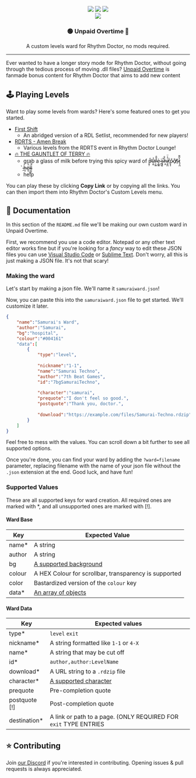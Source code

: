 <div align="center">
    <img src="https://img.shields.io/github/contributors/NoahTheNerd/unpaid-overtime"> <img src="https://img.shields.io/github/stars/noahthenerd/unpaid-overtime">
    <img src="https://img.shields.io/badge/PRs%3F-welcome-sgreen"><br/>
    <img src="./assets/images/loop.gif">
    <h3>🟢 Unpaid Overtime 🔴</h3>
    <p>A custom levels ward for Rhythm Doctor, no mods required.</p>
</div>
<hr>

Ever wanted to have a longer story mode for Rhythm Doctor, without going through the tedious process of moving .dll files? [Unpaid Overtime](https://NoahTheNerd.github.io/unpaid-overtime) is fanmade bonus content for Rhythm Doctor that aims to add new content

## 🕹 Playing Levels
Want to play some levels from wards? Here's some featured ones to get you started.

- [First Shift](https://NoahTheNerd.github.io/unpaid-overtime?ward=firstshift)
    - An abridged version of a RDL Setlist, recommended for new players!  
- [RDRTS - Amen Break](https://NoahTheNerd.github.io/unpaid-overtime?ward=rdrts/amenbreak)
    - Various levels from the RDRTS event in Rhythm Doctor Lounge!
- [🔥 THE GAUNTLET OF TERRY 🔥]()
    - grab a glass of milk before trying this spicy ward of p̶̛͈̦͋ữ̶͕̺̽r̴̠̝̻̐͂̐e̶̠̻̳͑ ̴͍̰͉̍s̶͙͙̙̚h̶͔̼̑̐i̷̧̼̪̓͗̈ṭ̸̄p̴̞̞̐ơ̸̹̐š̵̤ţ̷̦̪̽̅͌ ̵̼̀h̶̞̜̓ë̶͈̩́̏̔l̷͉̰͚̇l̴̗͔͒͂
    - help

You can play these by clicking **Copy Link** or by copying all the links. You can then import them into Rhythm Doctor's Custom Levels menu.

## 📃 Documentation
In this section of the `README.md` file we'll be making our own custom ward in Unpaid Overtime. 

First, we recommend you use a code editor. Notepad or any other text editor works fine but if you're looking for a *fancy* way to edit these JSON files you can use [Visual Studio Code](https://code.visualstudio.com/) or [Sublime Text](https://www.sublimetext.com/). Don't worry, all this is just making a JSON file. It's not that scary!

### Making the ward
Let's start by making a json file. We'll name it `samuraiward.json`!

Now, you can paste this into the `samuraiward.json` file to get started. We'll customize it later.

```json
{
    "name":"Samurai's Ward",
    "author":"Samurai",
    "bg":"hospital",
    "colour":"#004161"
    "data":[
        {
            "type":"level",
            
            "nickname":"1-1", 
            "name":"Samurai Techno",
            "author":"7th Beat Games",
            "id":"7bgSamuraiTechno",
            
            "character":"samurai",
            "prequote":"I don't feel so good.",
            "postquote":"Thank you, doctor.",
            
            "download":"https://example.com/files/Samurai-Techno.rdzip"
        }
    ]
}
```

Feel free to mess with the values. You can scroll down a bit further to see all supported options. 

Once you're done, you can find your ward by adding the `?ward=filename` parameter, replacing filename with the name of your json file without the `.json` extension at the end. Good luck, and have fun!

### Supported Values
These are all supported keys for ward creation. All required ones are marked with \*, and all unsupported ones are marked with [!].

#### Ward Base
| Key | Expected Value |
| --- | -------------- |
| name* | A string |
| author | A string |
| bg | [A supported background](https://github.com/NoahTheNerd/unpaid-overtime/blob/main/loadWard.js#:~:text=%7D-,const%20bgs,-%3D%20%7B) |
| colour | A HEX Colour for scrollbar, transparency is supported |
| color | Bastardized version of the `colour` key |
| data* | [An array of objects](#ward-data) |

#### Ward Data
| Key | Expected values |
| --- | -------------- |
| type*| `level` `exit` |
| nickname*| A string formatted like `1-1` or `4-X` |
| name*| A string that may be cut off |
| id*| `author,author:LevelName` |
| download* | A URL string to a `.rdzip` file |
| character*| [A supported character](https://github.com/NoahTheNerd/unpaid-overtime/blob/main/loadWard.js#:~:text=const%20characters%20%3D%20%7B) |
| prequote | Pre-completion quote |
| postquote [!] | Post-completion quote |
| destination* | A link or path to a page. (ONLY REQUIRED FOR `exit` TYPE ENTRIES |

## ⭐ Contributing
Join [our Discord](https://discord.gg/auk3KmbdXg) if you're interested in contributing. Opening issues & pull requests is always appreciated.
